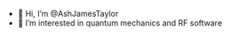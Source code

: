 - 👋 Hi, I’m @AshJamesTaylor
- 👀 I’m interested in quantum mechanics and RF software


<!---
AshJamesTaylor/AshJamesTaylor is a ✨ special ✨ repository because its `README.md` (this file) appears on your GitHub profile.
You can click the Preview link to take a look at your changes.
--->
